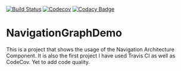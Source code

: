 [![Build Status](https://travis-ci.com/Fbada006/NavigationGraphDemo.svg)](https://travis-ci.com/Fbada006/NavigationGraphDemo)
[![Codecov](https://codecov.io/gh/Fbada006/NavigationGraphDemo/coverage.svg)](https://codecov.io/gh/Fbada006/NavigationGraphDemo)
[![Codacy Badge](https://api.codacy.com/project/badge/Grade/a484ab8f4c1d44d9b040b6b0f80f32e6)](https://www.codacy.com/manual/Fbada006/NavigationGraphDemo?utm_source=github.com&amp;utm_medium=referral&amp;utm_content=Fbada006/NavigationGraphDemo&amp;utm_campaign=Badge_Grade)

# NavigationGraphDemo
This is a project that shows the usage of the Navigation Architecture Component. It is also the first project I have used Travis CI as well as CodeCov. Yet to add code quality.
